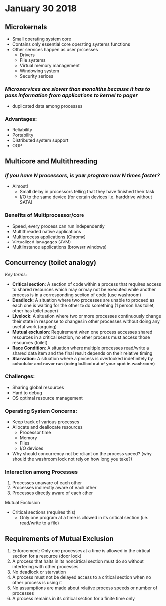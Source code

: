 # January 30 2018
## Microkernals
- Small operating system core
- Contains only essential core operating systems functions
- Other services happen as user processes
    - Drivers
    - File systems
    - Virtual memory management
    - Windowing system
    - Security serices

### _Microservices are slower than monoliths because it has to pass information from applications to kernel to pager_
-  duplicated data among processes

### Advantages: 
- Reliability
- Portability
- Distributed system support
- OOP

## Multicore and Multithreading
### _If you have N processors, is your program now N times faster?_
- Almost!
    - Small delay in processors telling that they have finished their task
    - I/O to the same device (for certain devices i.e. harddrive without SATA)

### Benefits of Multiprocessor/core
- Speed, every process can run independently
- Multithreaded native applications
- Multiprocess applications (Chrome)
- Virtualized lanugages (JVM)
- Multiinstance applications (browser windows)

## Concurrency (toilet analogy)
_Key terms_:
- __Critical section__: A section of code within a process that requires access to shared resources which may or may not be executed while another process is in a corresponding section of code (use washroom)
- __Deadlock__: A situation where two processes are unable to proceed as each one is waiting for the other to do something (1 person has toilet, other has toilet paper)
- __Livelock__: A situation where two or more processes continuously change their state in response to changes in other processes without doing any useful work (arguing)
- __Mutual exclusion__: Requirement when one process accesses shared resources in a critical section, no other process must access those resources (toilet)
- __Race Condition__: A situation where multiple processes read/write a shared data item and the final result depends on their relative timing
- __Starvation__: A situation where a process is overlooked indefinitely by scheduler and never run (being bullied out of your spot in washroom)

### Challenges:
- Sharing global resources
- Hard to debug
- OS optimal resource management

### Operating System Concerns:
- Keep track of various processes
- Allocate and deallocate resources
    - Processor time
    - Memory 
    - Files
    - I/O devices
- Why should concurrency not be reliant on the process speed? (why should the washroom lock not rely on how long you take?)

### Interaction among Processes
1. Processes unaware of each other
2. Processes indirectly aware of each other
3. Processes directly aware of each other

Mutual Exclusion
- Critical sections (requires this)
    - Only one program at a time is allowed in its critical section (i.e. read/write to a file)

## Requirements of Mutual Exclusion
1. Enforcement: Only one processes at a time is allowed in the cirtical section for a resource (door lock)
2. A process that halts in its noncirtical section must do so without interfering with other processes
3. No deadlock or starvation
4. A process must not be delayed access to a critical section when no other process is using it
5. No assumptions are made about relative process speeds or number of processes
6. A process remains in its critical section for a finite time only


